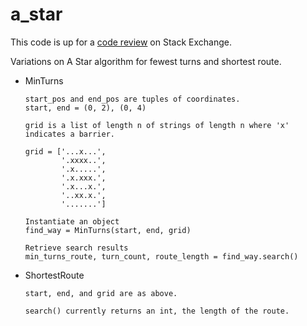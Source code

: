 # a_star

This code is up for a [code review](https://codereview.stackexchange.com/questions/208311/python-a-star-with-fewest-turns-and-shortest-path-variations) on Stack Exchange.

Variations on A Star algorithm for fewest turns and shortest route.

- MinTurns

      start_pos and end_pos are tuples of coordinates.
      start, end = (0, 2), (0, 4)

      grid is a list of length n of strings of length n where 'x' indicates a barrier.
      
      grid = ['...x...',
              '.xxxx..',
              '.x.....',
              '.x.xxx.',
              '.x...x.',
              '..xx.x.',
              '.......']

      Instantiate an object
      find_way = MinTurns(start, end, grid)

      Retrieve search results
      min_turns_route, turn_count, route_length = find_way.search()

- ShortestRoute

      start, end, and grid are as above.
      
      search() currently returns an int, the length of the route.
